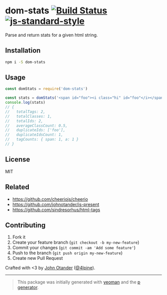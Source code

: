 # dom-stats [![Build Status](https://secure.travis-ci.org/johnotander/dom-stats.svg?branch=master)](https://travis-ci.org/johnotander/dom-stats) [![js-standard-style](https://img.shields.io/badge/code%20style-standard-brightgreen.svg?style=flat)](https://github.com/feross/standard)

Parse and return stats for a given html string.

## Installation

```bash
npm i -S dom-stats
```

## Usage

```javascript
const domStats = require('dom-stats')

const stats = domStats('<span id="foo"><i class="hi" id="foo"</i></span>')
console.log(stats)
// {
//   totalTags: 2,
//   totalClasses: 1,
//   totalIds: 2,
//   averageClassCount: 0.5,
//   duplicateIds: ['foo'],
//   duplicateIdsCount: 1,
//   tagCounts: { span: 1, a: 1 }
// }
```

## License

MIT

## Related

* <https://github.com/cheeriojs/cheerio>
* <https://github.com/johnotander/is-present>
* <https://github.com/sindresorhus/html-tags>

## Contributing

1. Fork it
2. Create your feature branch (`git checkout -b my-new-feature`)
3. Commit your changes (`git commit -am 'Add some feature'`)
4. Push to the branch (`git push origin my-new-feature`)
5. Create new Pull Request

Crafted with <3 by [John Otander](http://johnotander.com) ([@4lpine](https://twitter.com/4lpine)).

***

> This package was initially generated with [yeoman](http://yeoman.io) and the [p generator](https://github.com/johnotander/generator-p.git).
